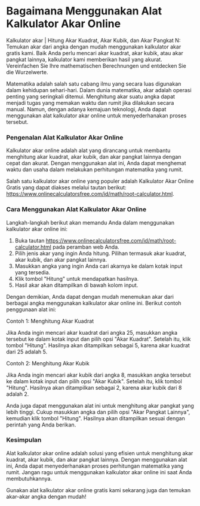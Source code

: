 Bagaimana Menggunakan Alat Kalkulator Akar Online
=================================================

Kalkulator akar | Hitung Akar Kuadrat, Akar Kubik, dan Akar Pangkat N: Temukan akar dari angka dengan mudah menggunakan kalkulator akar gratis kami. Baik Anda perlu mencari akar kuadrat, akar kubik, atau akar pangkat lainnya, kalkulator kami memberikan hasil yang akurat. Vereinfachen Sie Ihre mathematischen Berechnungen und entdecken Sie die Wurzelwerte.

Matematika adalah salah satu cabang ilmu yang secara luas digunakan dalam kehidupan sehari-hari. Dalam dunia matematika, akar adalah operasi penting yang seringkali ditemui. Menghitung akar suatu angka dapat menjadi tugas yang memakan waktu dan rumit jika dilakukan secara manual. Namun, dengan adanya kemajuan teknologi, Anda dapat menggunakan alat kalkulator akar online untuk menyederhanakan proses tersebut.

### Pengenalan Alat Kalkulator Akar Online

Kalkulator akar online adalah alat yang dirancang untuk membantu menghitung akar kuadrat, akar kubik, dan akar pangkat lainnya dengan cepat dan akurat. Dengan menggunakan alat ini, Anda dapat menghemat waktu dan usaha dalam melakukan perhitungan matematika yang rumit.

Salah satu kalkulator akar online yang populer adalah Kalkulator Akar Online Gratis yang dapat diakses melalui tautan berikut: <https://www.onlinecalculatorsfree.com/id/math/root-calculator.html>.

### Cara Menggunakan Alat Kalkulator Akar Online

Langkah-langkah berikut akan memandu Anda dalam menggunakan kalkulator akar online ini:

1. Buka tautan <https://www.onlinecalculatorsfree.com/id/math/root-calculator.html> pada peramban web Anda.
2. Pilih jenis akar yang ingin Anda hitung. Pilihan termasuk akar kuadrat, akar kubik, dan akar pangkat lainnya.
3. Masukkan angka yang ingin Anda cari akarnya ke dalam kotak input yang tersedia.
4. Klik tombol "Hitung" untuk mendapatkan hasilnya.
5. Hasil akar akan ditampilkan di bawah kolom input.

Dengan demikian, Anda dapat dengan mudah menemukan akar dari berbagai angka menggunakan kalkulator akar online ini. Berikut contoh penggunaan alat ini:

Contoh 1: Menghitung Akar Kuadrat

Jika Anda ingin mencari akar kuadrat dari angka 25, masukkan angka tersebut ke dalam kotak input dan pilih opsi "Akar Kuadrat". Setelah itu, klik tombol "Hitung". Hasilnya akan ditampilkan sebagai 5, karena akar kuadrat dari 25 adalah 5.

Contoh 2: Menghitung Akar Kubik

Jika Anda ingin mencari akar kubik dari angka 8, masukkan angka tersebut ke dalam kotak input dan pilih opsi "Akar Kubik". Setelah itu, klik tombol "Hitung". Hasilnya akan ditampilkan sebagai 2, karena akar kubik dari 8 adalah 2.

Anda juga dapat menggunakan alat ini untuk menghitung akar pangkat yang lebih tinggi. Cukup masukkan angka dan pilih opsi "Akar Pangkat Lainnya", kemudian klik tombol "Hitung". Hasilnya akan ditampilkan sesuai dengan perintah yang Anda berikan.

### Kesimpulan

Alat kalkulator akar online adalah solusi yang efisien untuk menghitung akar kuadrat, akar kubik, dan akar pangkat lainnya. Dengan menggunakan alat ini, Anda dapat menyederhanakan proses perhitungan matematika yang rumit. Jangan ragu untuk menggunakan kalkulator akar online ini saat Anda membutuhkannya.

Gunakan alat kalkulator akar online gratis kami sekarang juga dan temukan akar-akar angka dengan mudah!